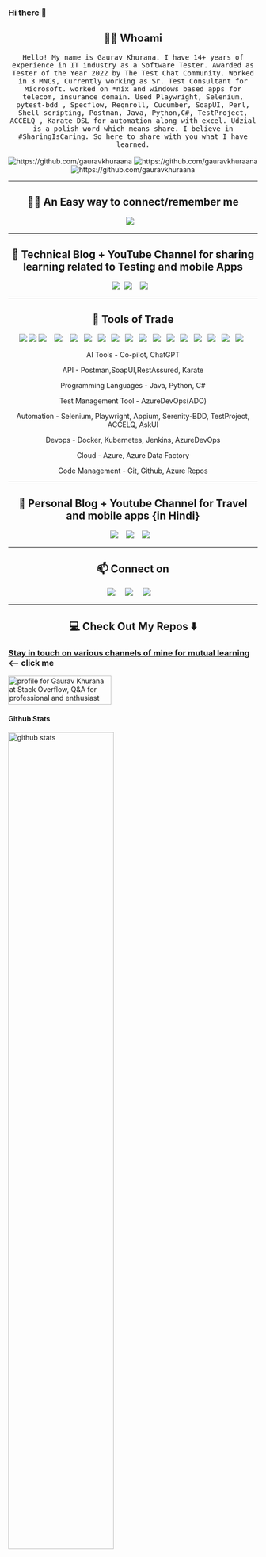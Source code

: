 ### Hi there 👋

<!--

<h1 align="center"> 👋 </h1>
<div align="center">
  <img src="https://github.com/gauravkhurana/gauravkhurana/blob/master/images/header.gif" alt="header"/>
</div>
<p align="center"> (Open for Learning)</p>  --->  

<h2 align="center"> 👨‍💻 Whoami</h2>
<p align="center">
  <samp>Hello! My name is Gaurav Khurana. I have 14+ years of experience in IT industry as a Software Tester. Awarded as Tester of the Year 2022 by The Test Chat Community. Worked in 3 MNCs, Currently working as Sr. Test Consultant for Microsoft. worked on *nix and windows based apps for telecom, insurance domain. Used Playwright, Selenium, pytest-bdd , Specflow, Reqnroll, Cucumber, SoapUI, Perl, Shell scripting, Postman, Java, Python,C#, TestProject, ACCELQ , Karate DSL for automation along with excel. Udzial is a polish word which means share. I believe in #SharingIsCaring. So here to share with you what I have learned.
  </samp>
  <br> <br>
  <img src="https://img.shields.io/badge/Tester-FF9522?style=for-the-badge&logo=tester&logoColor=white" alt="https://github.com/gauravkhuraana" />
  <img src="https://img.shields.io/badge/Blogger-FF5722?style=for-the-badge&logo=blogger&logoColor=white" alt="https://github.com/gauravkhuraana" />
    <img src="https://img.shields.io/badge/Youtuber-FF9522?style=for-the-badge&logo=youtube&logoColor=white" alt="https://github.com/gauravkhuraana" />

  
</p>

<hr>
<h2 align="center"> 👨‍💻 An Easy way to connect/remember me</h2>
<p align="center" align='right'>
  <a align="center" target="_blank"href="https://linktr.ee/gauravkhurana"><img src="https://img.shields.io/badge/lets learn from each other -     linktr.ee/gauravkhurana   -brown" /></a>&nbsp;&nbsp;&nbsp;
<hr>

<h2 align="center">💬 Technical Blog + YouTube Channel for sharing learning related to Testing and mobile Apps</h2>
<p align="center" align='right'>
  <a target="_blank"href="https://udzial.com"><img src="https://img.shields.io/badge/www.udzial.com-My%20blog-red?style=for-the-badge" /></a>&nbsp;
    <a target="_blank"href="youtube.com/channel/UCo9zPQI-XBrwjjt9oPa6NGg?sub_confirmation=1"><img src="https://img.shields.io/youtube/channel/views/UCo9zPQI-XBrwjjt9oPa6NGg?style=social" /></a>&nbsp;&nbsp;&nbsp;
  <a target="_blank"href="youtube.com/channel/UCo9zPQI-XBrwjjt9oPa6NGg?sub_confirmation=1"><img src="https://img.shields.io/youtube/channel/subscribers/UCo9zPQI-XBrwjjt9oPa6NGg" /></a>&nbsp;&nbsp;&nbsp;
  <hr>
  <!-- <a target="_blank"href="https://udzial.com/API_Testing"><img src="https://img.shields.io/badge/API Testing-brown?style=for-the-badge" /></a>&nbsp;&nbsp;&nbsp; -->
  
</p>


<h2 align="center"> 🔭 Tools of Trade</h2>
<p align="center">
<img src="https://img.shields.io/badge/Selenium-43B02A?style=for-the-badge&logo=Selenium&logoColor=white"/>
<img src="https://img.shields.io/badge/Postman-FF6C37?style=for-the-badge&logo=Postman&logoColor=white"/>
  <img src="https://img.shields.io/badge/Java-ED8B00?style=for-the-badge&logo=java&logoColor=white" />&nbsp;&nbsp;&nbsp;
 <img src="https://img.shields.io/badge/Python-14354C?style=for-the-badge&logo=python&logoColor=white" />&nbsp;&nbsp;&nbsp;
  <img src="https://img.shields.io/badge/Perl-39457E?style=for-the-badge&logo=perl&logoColor=white" />&nbsp;&nbsp;
<img src="https://img.shields.io/badge/Git-F05032?style=for-the-badge&logo=git&logoColor=white"/>&nbsp;&nbsp;
<img src="https://img.shields.io/badge/Jenkins-D24939?style=for-the-badge&logo=Jenkins&logoColor=white"/>&nbsp;&nbsp;
 <img src="https://img.shields.io/badge/Microsoft_Azure-0089D6?style=for-the-badge&logo=microsoft-azure&logoColor=white" />&nbsp;&nbsp;
<img src="https://img.shields.io/badge/PowerBI-F2C811?style=for-the-badge&logo=Power%20BI&logoColor=white"/>&nbsp;&nbsp;
<img src="https://img.shields.io/badge/Docker-2CA5E0?style=for-the-badge&logo=docker&logoColor=white"/>&nbsp;&nbsp;
<img src="https://img.shields.io/badge/kubernetes-326ce5.svg?&style=for-the-badge&logo=kubernetes&logoColor=white"/>&nbsp;&nbsp;
<img src="https://img.shields.io/badge/Azure_DevOps-0078D7?style=for-the-badge&logo=azure-devops&logoColor=white"/>&nbsp;&nbsp;
<img src="https://img.shields.io/badge/Markdown-000000?style=for-the-badge&logo=markdown&logoColor=white"/>&nbsp;&nbsp;
<img src="https://img.shields.io/badge/Shell_Script-121011?style=for-the-badge&logo=gnu-bash&logoColor=white"/>&nbsp;&nbsp;
 <img src="https://img.shields.io/badge/Cloudflare-F38020?style=for-the-badge&logo=Cloudflare&logoColor=white"/>&nbsp;&nbsp;
<img src="https://img.shields.io/badge/Wordpress-21759B?style=for-the-badge&logo=wordpress&logoColor=white"/>&nbsp;&nbsp;
<img src="https://img.shields.io/badge/Blogger-FF5722?style=for-the-badge&logo=blogger&logoColor=white"/>&nbsp;&nbsp;
     
</p>
<p align="center"> AI Tools - Co-pilot, ChatGPT
<p align="center"> API - Postman,SoapUI,RestAssured, Karate
<p align="center"> Programming Languages - Java,  Python, C#
<p align="center">Test Management Tool - AzureDevOps(ADO)
<p align="center">Automation - Selenium, Playwright, Appium, Serenity-BDD, TestProject, ACCELQ, AskUI 
<p align="center">Devops - Docker, Kubernetes,  Jenkins, AzureDevOps
<p align="center">Cloud - Azure, Azure Data Factory
<p align="center">Code Management - Git, Github, Azure Repos   
 </p>
<hr>

<h2 align="center">💬 Personal Blog + Youtube Channel for Travel and mobile apps {in Hindi}</h2>
<p align="center" align='right'>
  <a target="_blank"href="https://gauravkhurana.in"><img src="https://img.shields.io/badge/www.gauravkhurana.in-My%20blog-red?style=for-the-badge" /></a>&nbsp;&nbsp;&nbsp;
  <a target="_blank"href="youtube.com/channel/UCo9zPQI-XBrwjjt9oPa6NGg?sub_confirmation=1"><img src="https://img.shields.io/youtube/channel/views/UCfu42a053Ha11LefSRX92hQ?style=for-the-badge&logo=youtube" /></a>&nbsp;&nbsp;&nbsp;
  <a target="_blank"href="youtube.com/channel/UCo9zPQI-XBrwjjt9oPa6NGg?sub_confirmation=1"><img src="https://img.shields.io/youtube/channel/subscribers/UCfu42a053Ha11LefSRX92hQ" /></a>&nbsp;&nbsp;&nbsp;
</p>



<hr>

<h2  align="center">📫 Connect on</h2>
<p align="center">
  <a target="_blank"href="https://www.linkedin.com/in/gauravkhuraana/"><img src="https://img.shields.io/badge/linkedin-%230077B5.svg?&style=for-the-badge&logo=linkedin&logoColor=white" /></a>&nbsp;&nbsp;&nbsp;&nbsp;
  <a target="_blank"href="https://twitter.com/gauravkhuraana"><img src="https://img.shields.io/badge/twitter-%231DA1F2.svg?&style=for-the-badge&logo=twitter&logoColor=white" /></a>&nbsp;&nbsp;&nbsp;&nbsp;
  <a href="https://linktr.ee/gauravkhurana"><img src="https://img.shields.io/badge/linktree-%23D14836.svg?&style=for-the-badge&logo=linktree&logoColor=white" /></a>&nbsp;&nbsp;&nbsp;&nbsp;
</p>

<hr>


<h2  align="center">💻 Check Out My Repos ⬇️ </h2>



### [Stay in touch on various channels of mine for mutual learning](https://linktr.ee/gauravkhurana) <-- click me

<a href="https://stackoverflow.com/users/2986279/gaurav-khurana"><img src="https://stackoverflow.com/users/flair/2986279.png" width="208" height="58" alt="profile for Gaurav Khurana at Stack Overflow, Q&amp;A for professional and enthusiast programmers" title="profile for Gaurav Khurana at Stack Overflow, Q&amp;A for professional and enthusiast programmers"></a>

#### Github Stats
<img src="https://github-readme-stats.vercel.app/api?username=gauravkhuraana&show_icons=true&theme=gotham" alt="github stats" width="65%" />


### Github Streaks
<img src="https://github-readme-streak-stats.herokuapp.com/?user=gauravkhuraana&theme=dark" width="48%" >


### Top Languages
 ![Top Langs](https://github-readme-stats.vercel.app/api/top-langs/?username=gauravkhuraana&layout=compact)


<div align="center">
 <a target="_blank"href="https://github.com/Ileriayo/"> Credits to Ileriayo's Github Page for my profile design</a>
  
</div>


<!--
**gauravkhuraana/gauravkhuraana** is a ✨ _special_ ✨ repository because its `README.md` (this file) appears on your GitHub profile.


Here are some ideas to get you started:

- 🔭 I’m currently working on ...
- 🌱 I’m currently learning ...
- 👯 I’m looking to collaborate on ...
- 🤔 I’m looking for help with ...
- 💬 Ask me about ...
- 📫 How to reach me: ...
- 😄 Pronouns: ...
- ⚡ Fun fact: ...
-->

